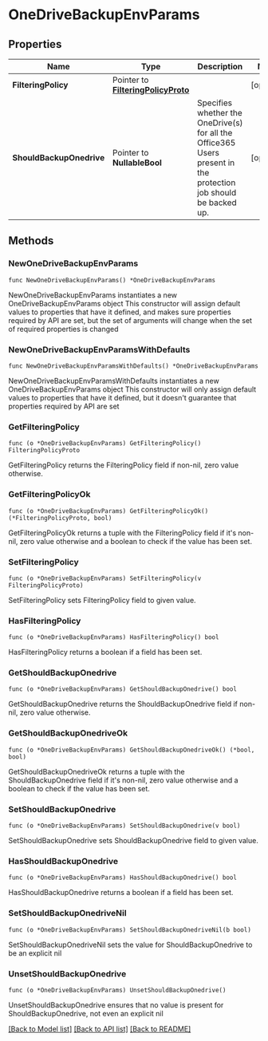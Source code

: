 # OneDriveBackupEnvParams

## Properties

Name | Type | Description | Notes
------------ | ------------- | ------------- | -------------
**FilteringPolicy** | Pointer to [**FilteringPolicyProto**](FilteringPolicyProto.md) |  | [optional] 
**ShouldBackupOnedrive** | Pointer to **NullableBool** | Specifies whether the OneDrive(s) for all the Office365 Users present in the protection job should be backed up. | [optional] 

## Methods

### NewOneDriveBackupEnvParams

`func NewOneDriveBackupEnvParams() *OneDriveBackupEnvParams`

NewOneDriveBackupEnvParams instantiates a new OneDriveBackupEnvParams object
This constructor will assign default values to properties that have it defined,
and makes sure properties required by API are set, but the set of arguments
will change when the set of required properties is changed

### NewOneDriveBackupEnvParamsWithDefaults

`func NewOneDriveBackupEnvParamsWithDefaults() *OneDriveBackupEnvParams`

NewOneDriveBackupEnvParamsWithDefaults instantiates a new OneDriveBackupEnvParams object
This constructor will only assign default values to properties that have it defined,
but it doesn't guarantee that properties required by API are set

### GetFilteringPolicy

`func (o *OneDriveBackupEnvParams) GetFilteringPolicy() FilteringPolicyProto`

GetFilteringPolicy returns the FilteringPolicy field if non-nil, zero value otherwise.

### GetFilteringPolicyOk

`func (o *OneDriveBackupEnvParams) GetFilteringPolicyOk() (*FilteringPolicyProto, bool)`

GetFilteringPolicyOk returns a tuple with the FilteringPolicy field if it's non-nil, zero value otherwise
and a boolean to check if the value has been set.

### SetFilteringPolicy

`func (o *OneDriveBackupEnvParams) SetFilteringPolicy(v FilteringPolicyProto)`

SetFilteringPolicy sets FilteringPolicy field to given value.

### HasFilteringPolicy

`func (o *OneDriveBackupEnvParams) HasFilteringPolicy() bool`

HasFilteringPolicy returns a boolean if a field has been set.

### GetShouldBackupOnedrive

`func (o *OneDriveBackupEnvParams) GetShouldBackupOnedrive() bool`

GetShouldBackupOnedrive returns the ShouldBackupOnedrive field if non-nil, zero value otherwise.

### GetShouldBackupOnedriveOk

`func (o *OneDriveBackupEnvParams) GetShouldBackupOnedriveOk() (*bool, bool)`

GetShouldBackupOnedriveOk returns a tuple with the ShouldBackupOnedrive field if it's non-nil, zero value otherwise
and a boolean to check if the value has been set.

### SetShouldBackupOnedrive

`func (o *OneDriveBackupEnvParams) SetShouldBackupOnedrive(v bool)`

SetShouldBackupOnedrive sets ShouldBackupOnedrive field to given value.

### HasShouldBackupOnedrive

`func (o *OneDriveBackupEnvParams) HasShouldBackupOnedrive() bool`

HasShouldBackupOnedrive returns a boolean if a field has been set.

### SetShouldBackupOnedriveNil

`func (o *OneDriveBackupEnvParams) SetShouldBackupOnedriveNil(b bool)`

 SetShouldBackupOnedriveNil sets the value for ShouldBackupOnedrive to be an explicit nil

### UnsetShouldBackupOnedrive
`func (o *OneDriveBackupEnvParams) UnsetShouldBackupOnedrive()`

UnsetShouldBackupOnedrive ensures that no value is present for ShouldBackupOnedrive, not even an explicit nil

[[Back to Model list]](../README.md#documentation-for-models) [[Back to API list]](../README.md#documentation-for-api-endpoints) [[Back to README]](../README.md)


